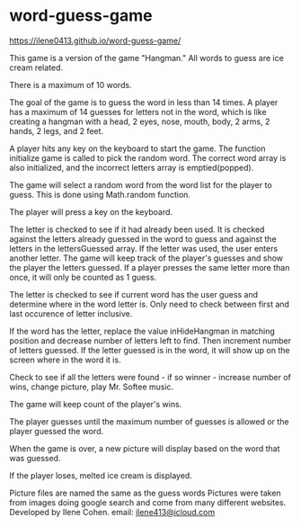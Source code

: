 # word-guess-game
https://ilene0413.github.io/word-guess-game/

This game is a version of the game "Hangman."  All words to guess
are ice cream related.

There is a maximum of 10 words.

The goal of the game is to guess the word in less than 14 times. A player has a maximum of 14 guesses for letters not in the word, which is like creating a hangman with a head, 2 eyes, nose, mouth, body, 2 arms, 2 hands, 2 legs, and 2 feet.

A player hits any key on the keyboard to start the game.
The function initialize game is called to pick the random word.  The correct word array is also initialized, and the incorrect letters array is emptied(popped).

The game will select a random word from the word list for the player to guess. This is done using Math.random function. 

The player will press a key on the keyboard.

The letter is checked to see if it had already been used.  It is checked against the letters already guessed in the word to guess and against the letters in the lettersGuessed array.  If the letter was used, the user enters another letter. The game will keep track of the player's guesses and show the player the letters guessed. If a player presses the same letter more than once, it will only be counted as 1 guess.

The letter is checked to see if current word has the user guess and determine where in the word letter is.  Only need to check between first and last occurence of letter inclusive.

If the word has the letter, replace the value inHideHangman in matching position and decrease number of letters left to find.
Then increment number of letters guessed. If the letter guessed is in the word, it will show up on the screen where in the word it is.

Check to see if all the letters were found - if so winner - increase number of wins, change picture, play Mr. Softee music.

The game will keep count of the player's wins.

The player guesses until the maximum number of guesses is allowed or the player guessed the word. 

When the game is over, a new picture will display based on the word that was guessed. 

If the player loses, melted ice cream is displayed.

Picture files are named the same as the guess words
Pictures were taken from images doing google search and come from many different websites.
Developed by Ilene Cohen.
email: ilene413@icloud.com

